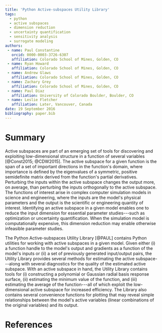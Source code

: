 ```yaml
---
title: 'Python Active-subspaces Utility Library'
tags:
  - python
  - active subspaces
  - dimension reduction
  - uncertainty quantification
  - sensitivity analysis
  - surrogate modeling
authors:
 - name: Paul Constantine
   orcid: 0000-0003-3726-6307
   affiliation: Colorado School of Mines, Golden, CO
 - name: Ryan Howard
   affiliation: Colorado School of Mines, Golden, CO
 - name: Andrew Glaws
   affiliation: Colorado School of Mines, Golden, CO
 - name: Zachary Grey
   affiliation: Colorado School of Mines, Golden, CO
 - name: Paul Diaz
   affiliation: University of Colorado Boulder, Boulder, CO
 - name: Leslie Fletcher
   affiliation: Later, Vancouver, Canada
date: 19 September 2016
bibliography: paper.bib
---
```


# Summary

Active subspaces are part of an emerging set of tools for discovering and exploiting low-dimensional structure in a function of several variables [@Const2015; @CDW2015]. The active subspace for a given function is the span of a set of important directions in the function's domain, where importance is defined by the eigenvalues of a symmetric, positive semidefinite matrix derived from the function's partial derivatives. Perturbing the inputs within the active subspace changes the output more, on average, than perturbing the inputs orthogonally to the active subspace. The functions of interest arise in complex computer simulation models in science and engineering, where the inputs are the model's physical parameters and the output is the scientific or engineering quantity of interest. Identifying an active subspace in a given model enables one to reduce the input dimension for essential parameter studies---such as optimization or uncertainty quantification. When the simulation model is computationally expensive, this dimension reduction may enable otherwise infeasible parameter studies.

The Python Active-subspaces Utility Library [@PAUL] contains Python utilities for working with active subspaces in a given model. Given either (i) a function handle to the model's output and gradients as a function of the model's inputs or (ii) a set of previously generated input/output pairs, the Utility Library provides several methods for estimating the active subspace---along with several diagnostics for the quality of the estimated active subspace. With an active subspace in hand, the Utility Library contains tools for (i) constructing a polynomial or Gaussian radial basis response surface, (ii) estimating the minimum value of the function, and (iii) estimating the average of the function---all of which exploit the low-dimensional active subspace for increased efficiency. The Library also contains several convenience functions for plotting that may reveal simple relationships between the model's active variables (linear combinations of the original variables) and its output. 

# References

